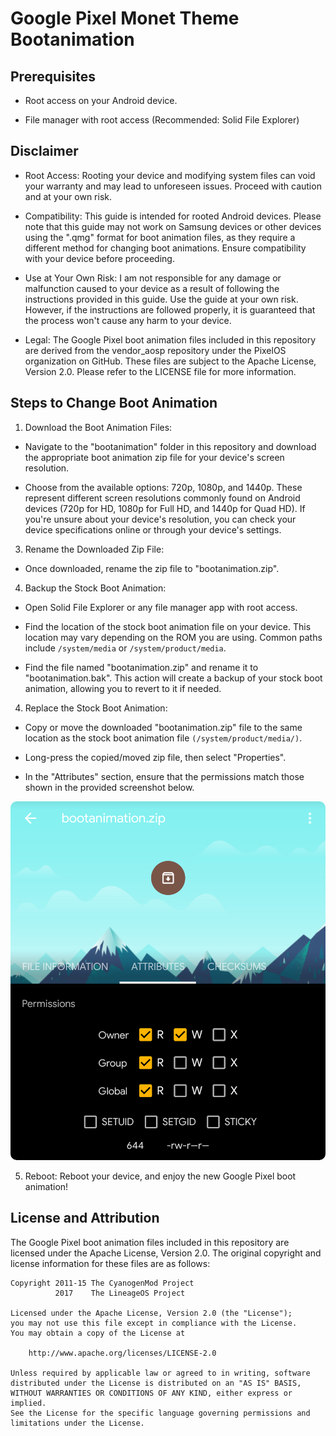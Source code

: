 # Google Pixel Monet Theme Bootanimation

## Prerequisites

- Root access on your Android device.

- File manager with root access (Recommended: Solid File Explorer)

## Disclaimer

- Root Access: Rooting your device and modifying system files can void your warranty and may lead to unforeseen issues. Proceed with caution and at your own risk.

- Compatibility: This guide is intended for rooted Android devices. Please note that this guide may not work on Samsung devices or other devices using the ".qmg" format for boot animation files, as they require a different method for changing boot animations. Ensure compatibility with your device before proceeding.

- Use at Your Own Risk: I am not responsible for any damage or malfunction caused to your device as a result of following the instructions provided in this guide. Use the guide at your own risk. However, if the instructions are followed properly, it is guaranteed that the process won't cause any harm to your device.

- Legal: The Google Pixel boot animation files included in this repository are derived from the vendor_aosp repository under the PixelOS organization on GitHub. These files are subject to the Apache License, Version 2.0. Please refer to the LICENSE file for more information.

## Steps to Change Boot Animation

1. Download the Boot Animation Files:

- Navigate to the "bootanimation" folder in this repository and download the appropriate boot animation zip file for your device's screen resolution.

- Choose from the available options: 720p, 1080p, and 1440p. These represent different screen resolutions commonly found on Android devices (720p for HD, 1080p for Full HD, and 1440p for Quad HD). If you're unsure about your device's resolution, you can check your device specifications online or through your device's settings.

3. Rename the Downloaded Zip File:

- Once downloaded, rename the zip file to "bootanimation.zip".

4. Backup the Stock Boot Animation:

- Open Solid File Explorer or any file manager app with root access.

- Find the location of the stock boot animation file on your device. This location may vary depending on the ROM you are using. Common paths include `/system/media` or `/system/product/media`.

- Find the file named "bootanimation.zip" and rename it to "bootanimation.bak". This action will create a backup of your stock boot animation, allowing you to revert to it if needed.

4. Replace the Stock Boot Animation:

- Copy or move the downloaded "bootanimation.zip" file to the same location as the stock boot animation file `(/system/product/media/)`.

- Long-press the copied/moved zip file, then select "Properties".

- In the "Attributes" section, ensure that the permissions match those shown in the provided screenshot below.

<p align="center">
  <img src="Screenshot.png" alt="Screenshot" style="border-radius: 10px;">
</p>

5. Reboot: Reboot your device, and enjoy the new Google Pixel boot animation!

## License and Attribution

The Google Pixel boot animation files included in this repository are licensed under the Apache License, Version 2.0. The original copyright and license information for these files are as follows:

```
Copyright 2011-15 The CyanogenMod Project
          2017    The LineageOS Project

Licensed under the Apache License, Version 2.0 (the "License");
you may not use this file except in compliance with the License.
You may obtain a copy of the License at

    http://www.apache.org/licenses/LICENSE-2.0

Unless required by applicable law or agreed to in writing, software
distributed under the License is distributed on an "AS IS" BASIS,
WITHOUT WARRANTIES OR CONDITIONS OF ANY KIND, either express or implied.
See the License for the specific language governing permissions and
limitations under the License.
```